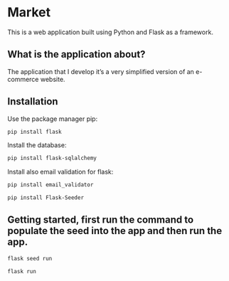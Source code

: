 # Market
This is a web application built using Python and Flask as a framework. 

## What is the application about?

The application that I develop it’s a very simplified version of an e-commerce website.

## Installation

Use the package manager pip:
```bash
pip install flask
```
Install the database:
```bash
pip install flask-sqlalchemy
```
Install also email validation for flask:
```bash
pip install email_validator
```
```bash
pip install Flask-Seeder
```


## Getting started, first run the command to populate the seed into the app and then run the app.

```bash
flask seed run
```

```bash
flask run
```
